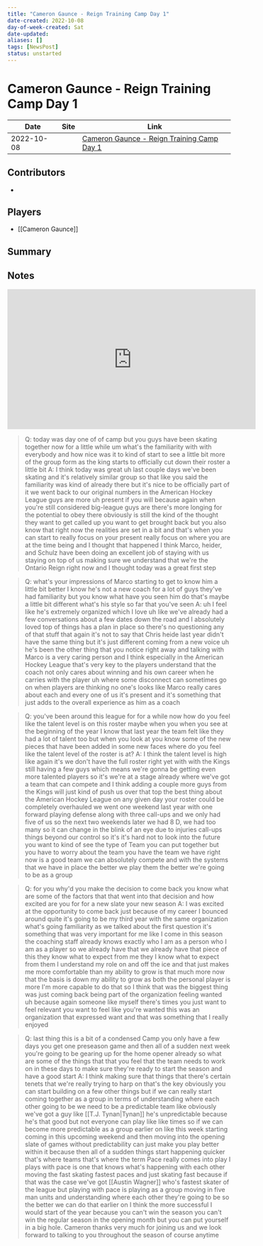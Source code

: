 ```yaml
---
title: "Cameron Gaunce - Reign Training Camp Day 1"
date-created: 2022-10-08
day-of-week-created: Sat
date-updated: 
aliases: []
tags: [NewsPost]
status: unstarted
---
```


# Cameron Gaunce - Reign Training Camp Day 1

Date | Site | Link
---|---|---
 2022-10-08   |   | [Cameron Gaunce - Reign Training Camp Day 1](https://youtu.be/EXbVkm4sLms)

## Contributors
- 

## Players
- [[Cameron Gaunce]]

## Summary


## Notes

<iframe width="560" height="315" src="https://www.youtube.com/embed/EXbVkm4sLms" title="YouTube video player" frameborder="0" allow="accelerometer; autoplay; clipboard-write; encrypted-media; gyroscope; picture-in-picture" allowfullscreen></iframe>

> Q: today was day one of of camp but you
guys have been skating together now for
a little while
um what's the familiarity with with
everybody and how nice was it to kind of
start to see a little bit more of the
group form as the king starts to
officially cut down their roster a
little bit 
> A: I think today was great uh
last couple days we've been skating and
it's relatively similar group so that
like you said the familiarity was
kind of already there but it's nice to
be officially part of it we went back to
our original numbers in the American
Hockey League guys are more
uh present if you will because again
when you're still considered big-league guys
are there's more longing for the
potential to obey there obviously is
still the
kind of the thought they want to get
called up you want to get brought back
but you also know that right now the
realities are set in a bit and that's
when you can start to really focus on
your present really focus on where you
are at the time being and I thought that
happened I think Marco, heider, and Schulz
have been doing an excellent job of
staying with us staying on top of us
making sure we understand that we're the
Ontario Reign right now and I thought
today was a great first
step 

> Q: what's your impressions of Marco
starting to get to know him a little bit
better I know he's not a new coach for a
lot of guys they've had familiarity but
you know what have you seen him do
that's maybe a little bit different
what's his style so far that you've seen
> A: uh I feel like he's extremely organized
which I love uh like we've already had a
few conversations about a few dates down
the road and I absolutely loved
top of things has a plan in place so
there's no questioning any of that stuff
that again it's not to say that Chris
heide last year didn't have the same thing
but it's just different coming from a
new voice uh he's been the other thing
that you notice right away and talking
with Marco is a very caring person and I
think especially in the American Hockey League
that's very key to the players
understand that the coach not only cares
about winning and his own career when he
carries with the player uh where some
disconnect can sometimes go on when
players are thinking no one's
looks like Marco really cares about each
and every one of us it's present and
it's something that just adds to the
overall experience as him as a coach

> Q: you've been around this league for for a
while now how do you feel like the
talent level is on this roster maybe
when you when you see at the beginning
of the year I know that last year the
team felt like they had a lot of talent
too but when you look at you know some
of the new pieces that have been added
in some new faces where do you feel like
the talent level of the roster is at? 
> A: I
think the talent level is high like again it's we
don't have the full roster right yet
with with the Kings still having a few
guys which means we're gonna be getting
even more talented players so it's we're at
a stage already where we've got a team
that can compete and I think adding a
couple more guys from  the Kings will just
kind of push us over that top the best
thing about the American Hockey League
on any given day your roster could be
completely overhauled we went one
weekend last year with one forward
playing defense along with three
call-ups and we only had five of us so
the next two weekends later we had 8 D, we
had too many so it can change in the
blink of an eye due to injuries call-ups
things beyond our control so it's it's
hard not to look into the future you
want to kind of see the type of Team you
can put together but you have to worry
about the team you have the team we have
right now is a good team we can
absolutely compete and with the systems
that we have in place the better we play
them the better we're going to be as a
group 

> Q: for you why'd you make the
decision to come back you know what are
some of the factors that that went into
that decision and how excited are you
for for a new slate your new season
> A: I was excited at the opportunity to come
back just because of my career I bounced
around quite
it's going to be my third year with the
same organization what's going
familiarity as we talked about the first
question it's something that was very
important for me like I come in this
season the coaching staff already knows
exactly who I am as a person who I am as
a player so we already have that we
already have that piece of this they
know what to expect from me they I know
what to expect from them I understand my
role on and off the ice and that just
makes me more comfortable than my
ability to grow is that much more now
that the basis is down my ability to
grow as both the personal player is more
I'm more capable to do that so I think
that was the biggest thing was just
coming back being part of the
organization feeling wanted uh because
again someone like myself
there's times you just want to feel
relevant you want to feel like you're
wanted this was an organization that
expressed want and that was something
that I really enjoyed 

> Q: last thing this is
a bit of a condensed Camp you only have
a few days you get one preseason game
and then all of a sudden next week
you're going to be gearing up for the
home opener already so what are some of
the things that that you feel that the
team needs to work on in these days to
make sure they're ready to start the
season and have a good start 
> A: I think
making sure that things that
there's certain tenets that we're really trying to harp on 
that's the key obviously you can start
building on a few other things but if we
can really start
coming together as a group in terms of
understanding where each other going to
be we need to be a predictable team like
obviously we've got a guy like [[T.J. Tynan|Tynan]]
he's unpredictable because he's that
good but not everyone can play like like
times so if we can become more
predictable as a group earlier on like
this week
starting coming in this upcoming weekend
and then moving into the opening slate
of games without predictability can just
make you play better within it because
then all of a sudden things start
happening quicker that's where teams
that's where the term Pace really comes
into play I
plays with pace is one that knows what's
happening with each other moving the
fast skating fastest paces and just
skating fast because if that was the
case we've got [[Austin Wagner]] who's
fastest skater of the league
but playing with pace is playing as a
group moving in five man units and
understanding where each other they're
going to be so the better we can do that
earlier on I think the more successful I
would start of the year because you
can't win the season you can't win the
regular season in the opening month but
you can put yourself in a big hole.
> Cameron thanks very much for joining us
and we look forward to talking to you
throughout the season of course anytime